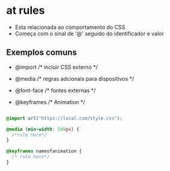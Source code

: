 # at rules

* Esta relacionada ao comportamento do CSS
* Começa com o sinal de '@' seguido do identificador e valor

## Exemplos comuns

- @import  /*  incluir CSS  externo  */

- @media /* regras adcionais para dispositivos */

- @font-face /* fontes externas */

- @keyframes  /* Animation */

````CSS

@import url("https://local.com/style.css");

@media (min-width: 500px) {
  /*rule here*/
}

@keyframes nameofanimation {
  /* rule here*/
}
